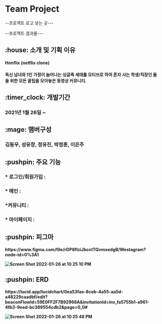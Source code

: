 # Team Project 

--프로젝트 로고 넣는 곳---

--프로젝트 결과물---


<h2> :house: 소개 및 기획 이유
 
<h4>Honflix (netflix clone)
<h4>독신 남녀와 1인 가정이 늘어나는 싱글족 세태를 모티브로 하여 혼자 사는 학생/직장인 들을 위한 모든 꿀팁을 모아놓은 동영상 커뮤니티.


<h2> :timer_clock: 개발기간

<h3>2021년 1월 26일 ~


<h2>:mage: 맴버구성


<h3>김동우, 성유창, 정유진, 박정훈, 이은주


<h2> :pushpin: 주요 기능

<h3>* 로그인/회원가입 : 

<h3>* 메인 : 

<h3>*커뮤니티 :

<h3>* 마이페이지 :

  
<h2> :pushpin: 피그마
 
<h4> 
https://www.figma.com/file/rDP8flziJbcctTQvmxedgB/Westagram?node-id=0%3A1
 
 
![Screen Shot 2022-01-26 at 10 25 10 PM](https://user-images.githubusercontent.com/75291546/151170956-acdaf144-20a7-4338-885a-442fed4f1724.png)

<h2> :pushpin: ERD
 
 <h4>
https://lucid.app/lucidchart/0ea53fae-8ceb-4a55-aa5d-a48229caadbf/edit?beaconFlowId=59E0FF2F7B92968A&invitationId=inv_fa5755b1-a961-4fb3-9eed-bc389554cdb2&page=0_0#
  
  
 ![Screen Shot 2022-01-26 at 10 25 48 PM](https://user-images.githubusercontent.com/75291546/151171056-883656f7-0ae3-4b32-afad-1e6f3417699e.png)


  
  
